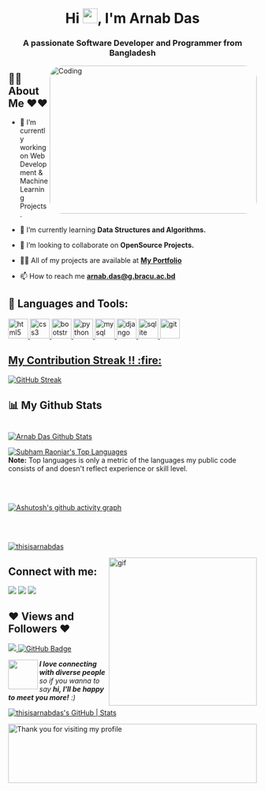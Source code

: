 
<h1 align="center">Hi <img src="https://raw.githubusercontent.com/MartinHeinz/MartinHeinz/master/wave.gif" width="30px">, I'm Arnab Das</h1>
<h3 align="center">A passionate Software Developer and Programmer from Bangladesh</h3>




</p>
<img align="right" alt="Coding" src="https://cdn.dribbble.com/users/730703/screenshots/6581243/avento.gif" style="width:420px ; height:300px ; border-radius: 25px; display: inline-block;" data-target="animated-image.originalImage">

## 🙋‍♂️ About Me ❤❤

- 🔭 I’m currently working on Web Development & Machine Learning Projects.

- 🌱 I’m currently learning **Data Structures and Algorithms.**

- 👯 I’m looking to collaborate on **OpenSource Projects.**

- 👨‍💻 All of my projects are available at **[My Portfolio](https://github.com/thisisarnabdas)**

- 📫 How to reach me **arnab.das@g.bracu.ac.bd**


## 🚀 Languages and Tools:

<p align="left"> <a href="https://www.w3.org/html/" target="_blank"> <img src="https://cdn.jsdelivr.net/gh/devicons/devicon/icons/html5/html5-original.svg" alt="html5" width="40" height="40"/> </a> <a href="https://www.w3schools.com/css/" target="_blank"> <img src="https://cdn.jsdelivr.net/gh/devicons/devicon/icons/css3/css3-original.svg" alt="css3" width="40" height="40"/> </a> <a href="https://getbootstrap.com" target="_blank"> <img src="https://cdn.jsdelivr.net/gh/devicons/devicon/icons/bootstrap/bootstrap-plain.svg" alt="bootstrap" width="40" height="40"/> </a> <a href="https://www.python.org" target="_blank"> <img src="https://cdn.jsdelivr.net/gh/devicons/devicon/icons/python/python-original.svg" alt="python" width="40" height="40"/> </a> <a href="https://www.mysql.com/" target="_blank"> <img src="https://cdn.jsdelivr.net/gh/devicons/devicon/icons/mysql/mysql-original-wordmark.svg" alt="mysql" width="40" height="40"/> </a> <a href="https://www.djangoproject.com/" target="_blank"> <img src="https://cdn.jsdelivr.net/gh/devicons/devicon/icons/django/django-plain.svg" alt="django" width="40" height="40"/> </a> <a href="https://www.sqlite.org/index.html" target="_blank"> <img src="https://cdn.jsdelivr.net/gh/devicons/devicon/icons/sqlite/sqlite-original.svg" alt="sqlite" width="40" height="40"/> </a> </a> <a href="https://git-scm.com/" target="_blank"> <img src="https://cdn.jsdelivr.net/gh/devicons/devicon/icons/git/git-original.svg" alt="git" width="40" height="40"/></p>

<h2 align="left">My Contribution Streak !! :fire:</h2>

<p align="left">
    <a>
    <a href="https://github.com/thisisarnabdas/github-readme-streak-stats">
    <a href="https://git.io/streak-stats"><img src="https://streak-stats.demolab.com?user=thisisarnabdas&theme=dark" alt="GitHub Streak" /></a>
    </a>
</p>

## 📊 My Github Stats

  <br/>
    <a href="https://github.com/thisisarnabdas/github-readme-stats"><img alt="Arnab Das Github Stats" src="https://github-readme-stats.vercel.app/api?username=thisisarnabdas&show_icons=true&count_private=true&theme=react&hide_border=true&bg_color=0D1117" /></a>
    
  <a href="https://github.com/thisisarnabdas/github-readme-stats"><img alt="Subham Raoniar's Top Languages" src="https://github-readme-stats.vercel.app/api/top-langs/?username=thisisarnabdas&langs_count=8&count_private=true&layout=compact&theme=react&hide_border=true&bg_color=0D1117" /></a>
  <br/>
  <b>Note:</b> Top languages is only a metric of the languages my public code consists of and doesn't reflect experience or skill level.
    


<br/>
<br/>

<!--<a href="https://github.com/thisisarnabdas/github-readme-activity-graph"><img alt="Arnab Das's Activity Graph" src="https://activity-graph.herokuapp.com/graph?username=thisisarnabdas&bg_color=0D1117&color=5BCDEC&line=5BCDEC&point=FFFFFF&hide_border=true" /></a>-->
    
[![Ashutosh's github activity graph](https://github-readme-activity-graph.vercel.app/graph?username=thisisarnabdas&bg_color=000000&color=4c4f9e&line=4c5a9e&point=fff5f5&area=true&hide_border=true)](https://github.com/ashutosh00710/github-readme-activity-graph)

<br/>
<br/>


<p align="left"> <a href="https://github.com/ryo-ma/github-profile-trophy"><img src="https://github-profile-trophy.vercel.app/?username=thisisarnabdas" alt="thisisarnabdas" /></a> </p>

<div> 
<img src="gif.gif" width="300px" alt=gif align="right"> 
</div>

## Connect with me:
<p align="left">

<a href = "https://www.facebook.com/This.is.arnab.das/"><img src="https://img.icons8.com/fluent/48/000000/facebook.png"/></a>
<a href = "https://www.youtube.com/channel/UC3DZh-k7q1urp2z4_5qA5_Q"><img src="https://img.icons8.com/color/48/000000/youtube-play.png"/></a>
<a href = "https://profile-summary-for-github.com/user/thisisarnabdas"><img src="https://img.icons8.com/color-glass/48/000000/github--v1.png"/></a>


</p>

## ❤ Views and Followers ❤
<a href="https://github.com/thisisarnabdas/github-profile-views-counter">
    <img src="https://komarev.com/ghpvc/?username=thisisarnabdas">
</a>
<a href="https://github.com/thisisarnabdas?tab=followers"><img src="https://img.shields.io/github/followers/thisisarnabdas?label=Followers&style=social" alt="GitHub Badge"></a>

<br/>

<p><img align="left" src="https://media.giphy.com/media/LnQjpWaON8nhr21vNW/giphy.gif" width="60"><em><b>I love connecting with diverse people</b> so if you wanna to say <b>hi, I'll be happy to meet you more!</b> :)</em></p>

[![thisisarnabdas's GitHub | Stats](https://stats.quira.sh/thisisarnabdas/github?theme=dark)](https://quira.sh?utm_source=widgets&utm_campaign=thisisarnabdas)

<img height="120" alt="Thank you for visiting my profile" width="100%" src="https://github.com/dibyendu415/dibyendu415/blob/master/marquee.svg" />
